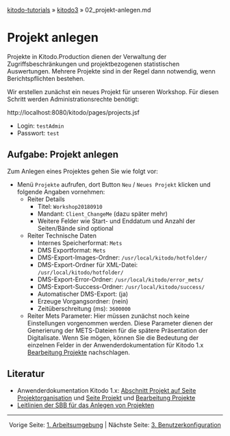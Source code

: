 [kitodo-tutorials](../README.md) » [kitodo3](README.md) » 02_projekt-anlegen.md

# Projekt anlegen

Projekte in Kitodo.Production dienen der Verwaltung der Zugriffsbeschränkungen und projektbezogenen statistischen Auswertungen. Mehrere Projekte sind in der Regel dann notwendig, wenn Berichtspflichten bestehen.

Wir erstellen zunächst ein neues Projekt für unseren Workshop. Für diesen Schritt werden Administrationsrechte benötigt:

http://localhost:8080/kitodo/pages/projects.jsf

- Login: `testAdmin`
- Passwort: `test`

## Aufgabe: Projekt anlegen

Zum Anlegen eines Projektes gehen Sie wie folgt vor:

* Menü `Projekte` aufrufen, dort Button `Neu` / `Neues Projekt` klicken und folgende Angaben vornehmen:
  * Reiter Details
    * Titel: `Workshop20180910` 
    * Mandant:  `Client_ChangeMe` (dazu später mehr)
    * Weitere Felder wie Start- und Enddatum und Anzahl der Seiten/Bände sind optional
  * Reiter Technische Daten
    * Internes Speicherformat: `Mets`
    * DMS Exportformat: `Mets`
    * DMS-Export-Images-Ordner:  `/usr/local/kitodo/hotfolder/`
    * DMS-Export-Ordner für XML-Datei: `/usr/local/kitodo/hotfolder/`
    * DMS-Export-Error-Ordner: `/usr/local/kitodo/error_mets/`
    * DMS-Export-Success-Ordner: `/usr/local/kitodo/success/`
    * Automatischer DMS-Export: (ja)
    * Erzeuge Vorgangsordner: (nein)
    * Zeitüberschreitung (ms): `3600000`
  * Reiter Mets Parameter: Hier müssen zunächst noch keine Einstellungen vorgenommen werden. Diese Parameter dienen der Generierung der METS-Dateien für die spätere Präsentation der Digitalisate. Wenn Sie mögen, können Sie die Bedeutung der einzelnen Felder in der Anwenderdokumentation für Kitodo 1.x [Bearbeitung Projekte](https://github.com/kitodo/kitodo-production/wiki/Bearbeitung-Projekte) nachschlagen.

## Literatur

* Anwenderdokumentation Kitodo 1.x: [Abschnitt Projekt auf Seite Projektorganisation](https://github.com/kitodo/kitodo-production/wiki/Projektorganisation#projekt) und [Seite Projekt](https://github.com/kitodo/kitodo-production/wiki/Projekt) und [Bearbeitung Projekte](https://github.com/kitodo/kitodo-production/wiki/Bearbeitung-Projekte)
* [Leitlinien der SBB für das Anlegen von Projekten](https://github.com/kitodo/kitodo-production/wiki/Staatsbibliothek-zu-Berlin---Preu%C3%9Fischer-Kulturbesitz#projekte)




------

<p align="center">Vorige Seite: <a href="01_arbeitsumgebung.md">1. Arbeitsumgebung</a> | Nächste Seite: <a href="03_benutzerkonfiguration.md">3. Benutzerkonfiguration</a></p>
